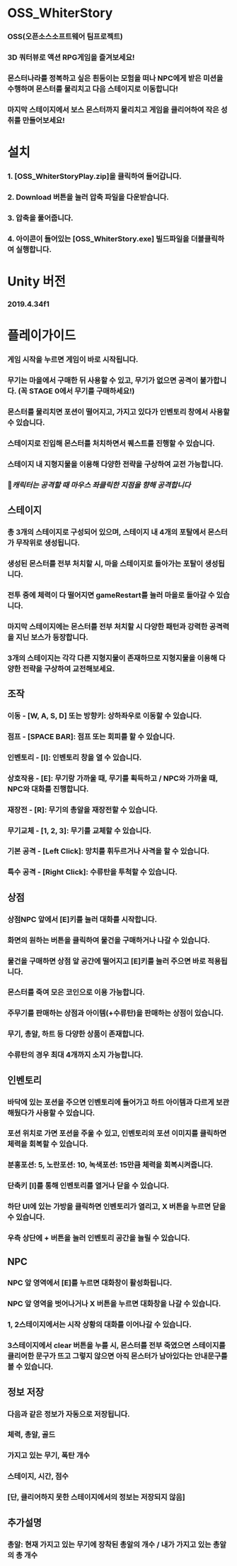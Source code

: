 # OSS_WhiterStory
### OSS(오픈소스소프트웨어 팀프로젝트)
### 3D 쿼터뷰로 액션 RPG게임을 즐겨보세요!
### 몬스터나라를 정복하고 싶은 흰둥이는 모험을 떠나 NPC에게 받은 미션을 수행하며 몬스터를 물리치고 다음 스테이지로 이동합니다!
### 마지막 스테이지에서 보스 몬스터까지 물리치고 게임을 클리어하여 작은 성취를 만들어보세요!


# 설치
### 1. [OSS_WhiterStoryPlay.zip]을 클릭하여 들어갑니다.
### 2. Download 버튼을 눌러 압축 파일을 다운받습니다.
### 3. 압축을 풀어줍니다.
### 4. 아이콘이 들어있는 [OSS_WhiterStory.exe] 빌드파일을 더블클릭하여 실행합니다.


# Unity 버전
### 2019.4.34f1


# 플레이가이드
### 게임 시작을 누르면 게임이 바로 시작됩니다.
### 무기는 마을에서 구매한 뒤 사용할 수 있고, 무기가 없으면 공격이 불가합니다. (꼭 STAGE 0에서 무기를 구매하세요!)
### 몬스터를 물리치면 포션이 떨어지고, 가지고 있다가 인벤토리 창에서 사용할 수 있습니다.
### 스테이지로 진입해 몬스터를 처치하면서 퀘스트를 진행할 수 있습니다.
### 스테이지 내 지형지물을 이용해 다양한 전략을 구상하여 교전 가능합니다.
### 📌*캐릭터는 공격할 때 마우스 좌클릭한 지점을 향해 공격합니다*

## 스테이지
### 총 3개의 스테이지로 구성되어 있으며, 스테이지 내 4개의 포탈에서 몬스터가 무작위로 생성됩니다.
### 생성된 몬스터를 전부 처치할 시, 마을 스테이지로 돌아가는 포탈이 생성됩니다.
### 전투 중에 체력이 다 떨어지면 gameRestart를 눌러 마을로 돌아갈 수 있습니다.
### 마지막 스테이지에는 몬스터를 전부 처치할 시 다양한 패턴과 강력한 공격력을 지닌 보스가 등장합니다.
### 3개의 스테이지는 각각 다른 지형지물이 존재하므로 지형지물을 이용해 다양한 전략을 구상하여 교전해보세요.

## 조작
### 이동 - [W, A, S, D] 또는 방향키: 상하좌우로 이동할 수 있습니다.
### 점프 - [SPACE BAR]: 점프 또는 회피를 할 수 있습니다.
### 인벤토리 - [I]: 인벤토리 창을 열 수 있습니다.
### 상호작용 - [E]: 무기랑 가까울 때, 무기를 획득하고 / NPC와 가까울 때, NPC와 대화를 진행합니다. 
### 재장전 - [R]: 무기의 총알을 재장전할 수 있습니다.
### 무기교체 - [1, 2, 3]: 무기를 교체할 수 있습니다.
### 기본 공격 - [Left Click]: 망치를 휘두르거나 사격을 할 수 있습니다.
### 특수 공격 - [Right Click]: 수류탄을 투척할 수 있습니다.

## 상점
### 상점NPC 앞에서 [E]키를 눌러 대화를 시작합니다.
### 화면의 원하는 버튼을 클릭하여 물건을 구매하거나 나갈 수 있습니다.
### 물건을 구매하면 상점 앞 공간에 떨어지고 [E]키를 눌러 주으면 바로 적용됩니다.
### 몬스터를 죽여 모은 코인으로 이용 가능합니다.
### 주무기를 판매하는 상점과 아이템(+수류탄)을 판매하는 상점이 있습니다.
### 무기, 총알, 하트 등 다양한 상품이 존재합니다.
### 수류탄의 경우 최대 4개까지 소지 가능합니다.

## 인벤토리
### 바닥에 있는 포션을 주으면 인벤토리에 들어가고 하트 아이템과 다르게 보관해뒀다가 사용할 수 있습니다.
### 포션 위치로 가면 포션을 주울 수 있고, 인벤토리의 포션 이미지를 클릭하면 체력을 회복할 수 있습니다.
### 분홍포션: 5, 노란포션: 10, 녹색포션: 15만큼 체력을 회복시켜줍니다.
### 단축키 [I]를 통해 인벤토리를 열거나 닫을 수 있습니다.
### 하단 UI에 있는 가방을 클릭하면 인벤토리가 열리고, X 버튼을 누르면 닫을 수 있습니다.
### 우측 상단에 + 버튼을 눌러 인벤토리 공간을 늘릴 수 있습니다.

## NPC
### NPC 앞 영역에서 [E]를 누르면 대화창이 활성화됩니다.
### NPC 앞 영역을 벗어나거나 X 버튼을 누르면 대화창을 나갈 수 있습니다.
### 1, 2스테이지에서는 시작 상황의 대화를 이어나갈 수 있습니다.
### 3스테이지에서 clear 버튼을 누를 시, 몬스터를 전부 죽였으면 스테이지를 클리어한 문구가 뜨고 그렇지 않으면 아직 몬스터가 남아있다는 안내문구를 볼 수 있습니다.

## 정보 저장
### 다음과 같은 정보가 자동으로 저장됩니다.
### 체력, 총알, 골드
### 가지고 있는 무기, 폭탄 개수
### 스테이지, 시간, 점수
### [단, 클리어하지 못한 스테이지에서의 정보는 저장되지 않음]

## 추가설명
### 총알: 현재 가지고 있는 무기에 장착된 총알의 개수 / 내가 가지고 있는 총알의 총 개수
